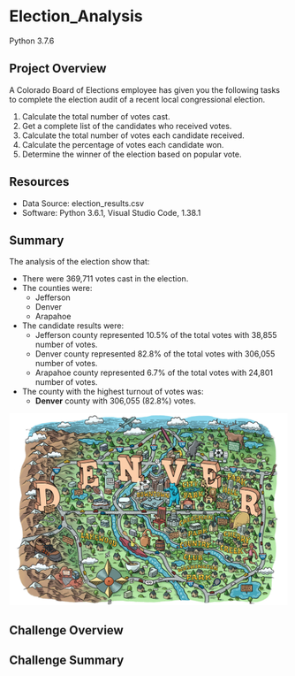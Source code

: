 # Election_Analysis
Python 3.7.6 

## Project Overview
A Colorado Board of Elections employee has given you the following tasks to complete the election audit of a recent local congressional election. 

1. Calculate the total number of votes cast.
2. Get a complete list of the candidates who received votes. 
3. Calculate the total number of votes each candidate received. 
4. Calculate the percentage of votes each candidate won.
5. Determine the winner of the election based on popular vote. 

## Resources
- Data Source: election_results.csv
- Software: Python 3.6.1, Visual Studio Code, 1.38.1

## Summary 
The analysis of the election show that:
- There were 369,711 votes cast in the election.
- The counties were:
    - Jefferson
    - Denver
    - Arapahoe
- The candidate results were:
    - Jefferson county represented 10.5% of the total votes with 38,855 number of votes.
    - Denver county represented 82.8% of the total votes with 306,055 number of votes.
    - Arapahoe county represented 6.7% of the total votes with 24,801 number of votes.
- The county with the highest turnout of votes was: 
    - **Denver** county with 306,055 (82.8%) votes. 
 
 ![Image of Dever Map](https://github.com/patrickryanpo/Election_Analysis/blob/main/Resources/denver%20map.jpg)

## Challenge Overview

## Challenge Summary